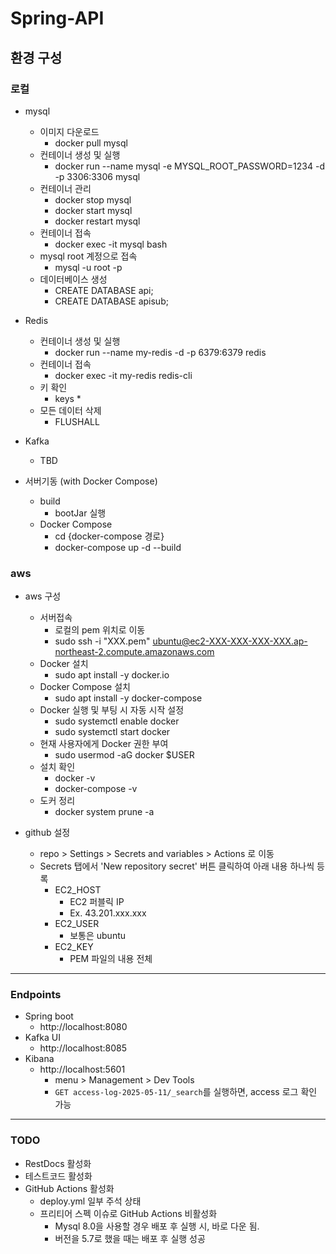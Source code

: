 # Spring-API
## 환경 구성
### 로컬
- mysql
  - 이미지 다운로드
    - docker pull mysql
  - 컨테이너 생성 및 실행
    - docker run --name mysql -e MYSQL_ROOT_PASSWORD=1234 -d -p 3306:3306 mysql
  - 컨테이너 관리
    - docker stop mysql
    - docker start mysql
    - docker restart mysql
  - 컨테이너 접속
    - docker exec -it mysql bash
  - mysql root 계정으로 접속
    - mysql -u root -p
  - 데이터베이스 생성
    - CREATE DATABASE api;
    - CREATE DATABASE apisub;

- Redis
  - 컨테이너 생성 및 실행
    - docker run --name my-redis -d -p 6379:6379 redis
  - 컨테이너 접속
    - docker exec -it my-redis redis-cli
  - 키 확인
    - keys *
  - 모든 데이터 삭제
    - FLUSHALL

- Kafka
  - TBD

- 서버기동 (with Docker Compose)
  - build
    - bootJar 실행
  - Docker Compose
    - cd {docker-compose 경로}
    - docker-compose up -d --build

### aws
- aws 구성
  - 서버접속
    - 로컬의 pem 위치로 이동
    - sudo ssh -i "XXX.pem" ubuntu@ec2-XXX-XXX-XXX-XXX.ap-northeast-2.compute.amazonaws.com
  - Docker 설치
    - sudo apt install -y docker.io
  - Docker Compose 설치
    - sudo apt install -y docker-compose
  - Docker 실행 및 부팅 시 자동 시작 설정
    - sudo systemctl enable docker
    - sudo systemctl start docker
  - 현재 사용자에게 Docker 권한 부여
    - sudo usermod -aG docker $USER
  - 설치 확인
    - docker -v
    - docker-compose -v
  - 도커 정리
    - docker system prune -a

- github 설정
  - repo > Settings > Secrets and variables > Actions 로 이동
  - Secrets 탭에서 'New repository secret' 버튼 클릭하여 아래 내용 하나씩 등록
    - EC2_HOST
      - EC2 퍼블릭 IP
      - Ex. 43.201.xxx.xxx
    - EC2_USER
      - 보통은 ubuntu
    - EC2_KEY
      - PEM 파일의 내용 전체



<hr>



### Endpoints
- Spring boot
  - http://localhost:8080
- Kafka UI
  - http://localhost:8085
- Kibana
  - http://localhost:5601
    - menu > Management > Dev Tools
    - `GET access-log-2025-05-11/_search`를 실행하면, access 로그 확인 가능

<hr>



### TODO
- RestDocs 활성화
- 테스트코드 활성화
- GitHub Actions 활성화
  - deploy.yml 일부 주석 상태
  - 프리티어 스펙 이슈로 GitHub Actions 비활성화 
    - Mysql 8.0을 사용할 경우 배포 후 실행 시, 바로 다운 됨.
    - 버전을 5.7로 했을 때는 배포 후 실행 성공